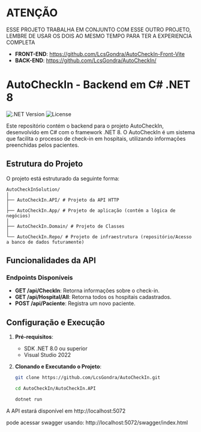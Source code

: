 # ATENÇÃO 

ESSE PROJETO TRABALHA EM CONJUNTO COM ESSE OUTRO PROJETO, LEMBRE DE USAR OS DOIS AO MESMO TEMPO PARA TER A EXPERIENCIA COMPLETA

- **FRONT-END**: https://github.com/LcsGondra/AutoCheckIn-Front-Vite
- **BACK-END**: https://github.com/LcsGondra/AutoCheckIn/

# AutoCheckIn - Backend em C# .NET 8

![.NET Version](https://img.shields.io/badge/.NET-8.0-blueviolet)
![License](https://img.shields.io/github/license/LcsGondra/AutoCheckIn)

Este repositório contém o backend para o projeto AutoCheckIn, desenvolvido em C# com o framework .NET 8. O AutoCheckIn é um sistema que facilita o processo de check-in em hospitais, utilizando informações preenchidas pelos pacientes.

## Estrutura do Projeto

O projeto está estruturado da seguinte forma:

```
AutoCheckInSolution/
│
├── AutoCheckIn.API/ # Projeto da API HTTP
│
├── AutoCheckIn.App/ # Projeto de aplicação (contém a lógica de negócios)
│
├── AutoCheckIn.Domain/ # Projeto de Classes
│
└── AutoCheckIn.Repo/ # Projeto de infraestrutura (repositório/Acesso a banco de dados futuramente)
```

## Funcionalidades da API

### Endpoints Disponíveis

- **GET /api/CheckIn**: Retorna informações sobre o check-in.
- **GET /api/Hospital/All**: Retorna todos os hospitais cadastrados.
- **POST /api/Paciente**: Registra um novo paciente.

## Configuração e Execução

1. **Pré-requisitos**:
   - SDK .NET 8.0 ou superior
   - Visual Studio 2022

2. **Clonando e Executando o Projeto**:

   ```bash
   git clone https://github.com/LcsGondra/AutoCheckIn.git
   ```
   ```bash
   cd AutoCheckIn/AutoCheckIn.API
   ```
   ```bash
   dotnet run
   ```

A API estará disponível em http://localhost:5072

pode acessar swagger usando:
http://localhost:5072/swagger/index.html

